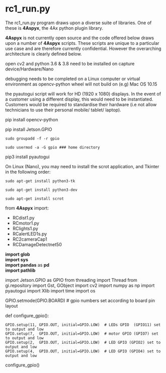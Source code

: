 # rc1_run.py

The rc1_run.py program draws upon a diverse suite of libraries. One of these is __4Aspyx__, the 4Ax python plugin library.

__4Aspyx__ is not currently open source and the code offered below draws upon a number of __4Aspyx__ scripts. These scripts are unique to a particular use case and are therefore
currently confidential. However the overarching architecture is clearly defined below.


open cv2 and python 3.6 & 3.8 need to be installed on capture device/Hardware/Nano

debugging needs to be completed on a Linux computer or virtual environment as opencv-python wheel will not build on (e.g) Mac OS 10.15

the pyautogui script will work for HD (1920 x 1080) displays. In the event of a customer using a different display, this would need to be instantiated. Customers would be required to standardise their hardware (i.e not allow technicians to use their personal mobile/ tablet/ laptop).    

pip install opencv-python

pip install Jetson.GPIO

	sudo groupadd -f -r gpio
 
	sudo usermod -a -G gpio ### home directory
 
pip3 install pyautogui	

On Linux (Nano), you may need to install the scrot application, and Tkinter in the following order:

	sudo apt-get install python3-tk

	sudo apt-get install python3-dev

	sudo apt-get install scrot
	
from __4Aspyx__ import:
 
*	RCdist1.py
*	RCmotor1.py
*	RClights1.py
*	RCalertLED1s.py
*	RC2cameraCap1
*	RCDamageDetectnet50

__import glob__						
__import sys__						
__import pandas__ as __pd__					
__import pathlib__

import Jetson.GPIO as GPIO
from threading import Thread
from gi.repository import Gst, GObject
import cv2
import numpy as np
import pyautogui
import Xlib
import time
import os


GPIO.setmode(GPIO.BOARD)			# gpio numbers set according to board pin layout

def configure_gpio():
  
	GPIO.setup(11, GPIO.OUT, initial=GPIO.LOW)	# LEDs GPIO  (GPIO11) set to output and low
	GPIO.setup(7,  GPIO.OUT, initial=GPIO.LOW)	# motor GPIO (GPIO7) set to output and low
	GPIO.setup(2,  GPIO.OUT, initial=GPIO.LOW)	# LED GPIO (GPIO2) set to output and low
	GPIO.setup(4,  GPIO.OUT, initial=GPIO.LOW)	# LED GPIO (GPIO4) set to output and low

configure_gpio()
